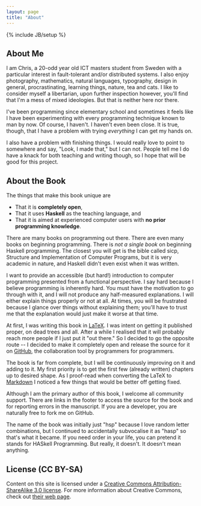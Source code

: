 ```yaml
---
layout: page
title: "About"
---
```

{% include JB/setup %}


About Me
--------

I am Chris, a 20-odd year old ICT masters student from Sweden with a particular interest in fault-tolerant and/or distributed systems. I also enjoy photography, mathematics, natural languages, typography, design in general, procrastinating, learning things, nature, tea and cats. I like to consider myself a libertarian, upon further inspection however, you'll find that I'm a mess of mixed ideologies. But that is neither here nor there.

I've been programming since elementary school and sometimes it feels like I have been experimenting with every programming technique known to man by now. Of course, I haven't. I haven't even been close. It is true, though, that I have a problem with trying *everything* I can get my hands on.

I also have a problem with finishing things. I would really love to point to somewhere and say, "Look, I made that," but I can not. People tell me I do have a knack for both teaching and writing though, so I hope that will be good for this project.


About the Book
--------------

The things that make this book unique are

 *  That it is **completely open**,
 *  That it uses **Haskell** as the teaching language, and
 *  That it is aimed at experienced computer users with **no prior programming knowledge**.

There are many books on programming out there. There are even many books on beginning programming. There is *not a single book* on beginning Haskell programming. The closest you will get is the bible called <abbr>sicp</abbr>, Structure and Implementation of Computer Programs, but it is very academic in nature, and Haskell didn't even exist when it was written.

I want to provide an accessible (but hard!) introduction to computer programming presented from a functional perspective. I say hard because I believe programming is inherently hard. You must have the motivation to go through with it, and I will not produce any half-measured explanations. I will either explain things properly or not at all. At times, you will be frustrated because I glance over things without explaining them; you'll have to trust me that the explanation would just make it worse at that time.

At first, I was writing this book in [LaTeX](http://en.wikipedia.org/wiki/LaTeX). I was intent on getting it published proper, on dead trees and all. After a while I realised that it will probably reach more people if I just put it "out there." So I decided to go the opposite route -- I decided to make it completely open and release the source for it on [GitHub](https://github.com/), the collaboration tool by programmers for programmers.

The book is far from complete, but I will be continuously improving on it and adding to it. My first priority is to get the first few (already written) chapters up to desired shape. As I proof-read when converting the LaTeX to [Markdown](http://en.wikipedia.org/wiki/Markdown) I noticed a few things that would be better off getting fixed.

Although I am the primary author of this book, I welcome all community support. There are links in the footer to access the source for the book and for reporting errors in the manuscript. If you are a developer, you are naturally free to fork me on GitHub.

The name of the book was initially just "hsp" because I love random letter combinations, but I continued to accidentally subvocalise it as "hasp" so that's what it became. If you need order in your life, you can pretend it stands for HASkell Programming. But really, it doesn't. It doesn't mean anything.


License (CC BY-SA)
------------------
Content on this site is licensed under a [Creative Commons Attribution-ShareAlike 3.0 license](creativecommons.org/licenses/by-sa/3.0/). For more information about Creative Commons, check out [their web page](http://creativecommons.org/).
